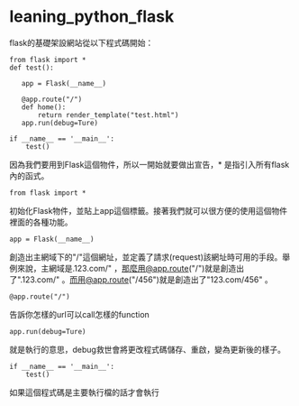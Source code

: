 # leaning_python_flask

flask的基礎架設網站從以下程式碼開始：

```
from flask import *
def test():

   app = Flask(__name__)

   @app.route("/")
   def home():
       return render_template("test.html")
   app.run(debug=Ture)

if __name__ == '__main__':
    test()

```
因為我們要用到Flask這個物件，所以一開始就要做出宣告，* 是指引入所有flask內的函式。

```from flask import *```  

初始化Flask物件，並貼上app這個標籤。接著我們就可以很方便的使用這個物件裡面的各種功能。

```app = Flask(__name__)```

創造出主網域下的"/"這個網址，並定義了請求(request)該網址時可用的手段。舉例來說，主網域是.123.com/" ，那麼用@app.route("/")就是創造出了".123.com/" 。而用@app.route("/456")就是創造出了"123.com/456" 。

```@app.route("/")```

告訴你怎樣的url可以call怎樣的function

```app.run(debug=Ture)```

就是執行的意思，debug救世會將更改程式碼儲存、重啟，變為更新後的樣子。

```
if __name__ == '__main__':
    test()
```

如果這個程式碼是主要執行檔的話才會執行

